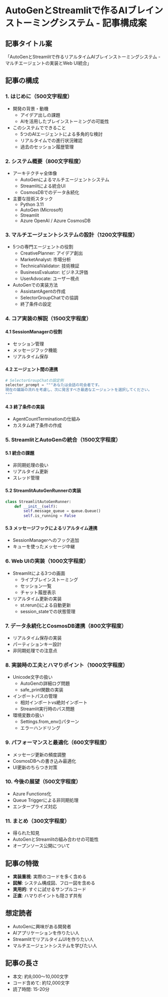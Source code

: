 # AutoGenとStreamlitで作るAIブレインストーミングシステム - 記事構成案

## 記事タイトル案
「AutoGenとStreamlitで作るリアルタイムAIブレインストーミングシステム - マルチエージェントの実装とWeb UI統合」

## 記事の構成

### 1. はじめに（500文字程度）
- 開発の背景・動機
  - アイデア出しの課題
  - AIを活用したブレインストーミングの可能性
- このシステムでできること
  - 5つのAIエージェントによる多角的な検討
  - リアルタイムでの進行状況確認
  - 過去のセッション履歴管理

### 2. システム概要（800文字程度）
- アーキテクチャ全体像
  - AutoGenによるマルチエージェントシステム
  - Streamlitによる統合UI
  - CosmosDBでのデータ永続化
- 主要な技術スタック
  - Python 3.11
  - AutoGen (Microsoft)
  - Streamlit
  - Azure OpenAI / Azure CosmosDB

### 3. マルチエージェントシステムの設計（1200文字程度）
- 5つの専門エージェントの役割
  - CreativePlanner: アイデア創出
  - MarketAnalyst: 市場分析
  - TechnicalValidator: 技術検証
  - BusinessEvaluator: ビジネス評価
  - UserAdvocate: ユーザー視点
- AutoGenでの実装方法
  - AssistantAgentの作成
  - SelectorGroupChatでの協調
  - 終了条件の設定

### 4. コア実装の解説（1500文字程度）
#### 4.1 SessionManagerの役割
- セッション管理
- メッセージフック機能
- リアルタイム保存

#### 4.2 エージェント間の連携
```python
# SelectorGroupChatの設定例
selector_prompt = """あなたは会話の司会者です。
現在の議論の流れを考慮し、次に発言すべき最適なエージェントを選択してください。
"""
```

#### 4.3 終了条件の実装
- AgentCountTerminationの仕組み
- カスタム終了条件の作成

### 5. StreamlitとAutoGenの統合（1500文字程度）
#### 5.1 統合の課題
- 非同期処理の扱い
- リアルタイム更新
- スレッド管理

#### 5.2 StreamlitAutoGenRunnerの実装
```python
class StreamlitAutoGenRunner:
    def __init__(self):
        self.message_queue = queue.Queue()
        self.is_running = False
```

#### 5.3 メッセージフックによるリアルタイム連携
- SessionManagerへのフック追加
- キューを使ったメッセージ中継

### 6. Web UIの実装（1000文字程度）
- Streamlitによる3つの画面
  - ライブブレインストーミング
  - セッション一覧
  - チャット履歴表示
- リアルタイム更新の実装
  - st.rerun()による自動更新
  - session_stateでの状態管理

### 7. データ永続化とCosmosDB連携（800文字程度）
- リアルタイム保存の実装
- パーティションキー設計
- 非同期処理での注意点

### 8. 実装時の工夫とハマりポイント（1000文字程度）
- Unicode文字の扱い
  - AutoGenの詳細ログ問題
  - safe_print関数の実装
- インポートパスの管理
  - 相対インポートvs絶対インポート
  - Streamlit実行時のパス問題
- 環境変数の扱い
  - Settings.from_env()パターン
  - エラーハンドリング

### 9. パフォーマンスと最適化（600文字程度）
- メッセージ更新の頻度調整
- CosmosDBへの書き込み最適化
- UI更新のちらつき対策

### 10. 今後の展望（500文字程度）
- Azure Functions化
- Queue Triggerによる非同期処理
- エンタープライズ対応

### 11. まとめ（300文字程度）
- 得られた知見
- AutoGenとStreamlitの組み合わせの可能性
- オープンソース公開について

## 記事の特徴
- **実装重視**: 実際のコードを多く含める
- **図解**: システム構成図、フロー図を含める
- **実用的**: すぐに試せるサンプルコード
- **正直**: ハマりポイントも隠さず共有

## 想定読者
- AutoGenに興味がある開発者
- AIアプリケーションを作りたい人
- StreamlitでリアルタイムUIを作りたい人
- マルチエージェントシステムを学びたい人

## 記事の長さ
- 本文: 約8,000〜10,000文字
- コード含めて: 約12,000文字
- 読了時間: 15-20分